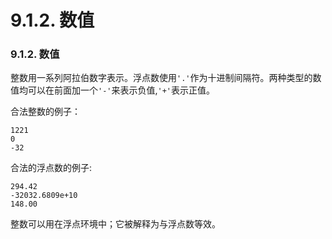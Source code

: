 # 9.1.2. 数值

### 9.1.2. 数值
整数用一系列阿拉伯数字表示。浮点数使用`'.'`作为十进制间隔符。两种类型的数值均可以在前面加一个`'-'`来表示负值,`'+'`表示正值。

合法整数的例子：

	1221
	0
	-32

合法的浮点数的例子:

	294.42
	-32032.6809e+10
	148.00

整数可以用在浮点环境中；它被解释为与浮点数等效。
